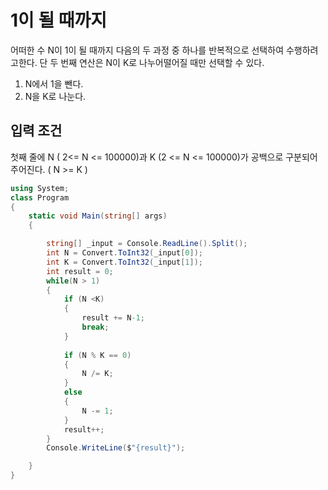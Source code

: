 <h1>1이 될 때까지</h1>

어떠한 수 N이 1이 될 때까지 다음의 두 과정 중 하나를 반복적으로 선택하여 수행하려고한다.
단 두 번째 연산은 N이 K로 나누어떨어질 때만 선택할 수 있다.

1. N에서  1을 뺀다.
2. N을 K로 나눈다.

<h2> 입력 조건 </h2>

첫째 줄에 N ( 2<= N <= 100000)과 K (2 <= N <= 100000)가 공백으로 구분되어 주어진다. ( N >= K )

```cs
using System;
class Program
{
    static void Main(string[] args)
    {

        string[] _input = Console.ReadLine().Split();
        int N = Convert.ToInt32(_input[0]);
        int K = Convert.ToInt32(_input[1]);
        int result = 0;
        while(N > 1)
        {
            if (N <K)
            {
                result += N-1;
                break;
            }
                
            if (N % K == 0)
            {
                N /= K;
            }
            else
            {
                N -= 1;
            }
            result++;
        }
        Console.WriteLine($"{result}");

    }
}

```


  

